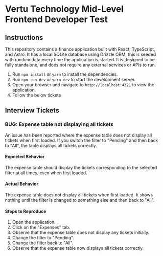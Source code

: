 # Vertu Technology Mid-Level Frontend Developer Test

## Instructions

This repository contains a finance application built with React, TypeScript, and Astro. It has a local SQLite database using Drizzle ORM, this is seeded with random data every time the application is started. It is designed to be fully standalone, and does not require any external services or APIs to run.

1. Run `npm install` or `yarn` to install the dependencies.
2. Run `npm run dev` or `yarn dev` to start the development server.
3. Open your browser and navigate to `http://localhost:4321` to view the application.
4. Follow the below tickets

## Interview Tickets

### BUG: Expense table not displaying all tickets

An issue has been reported where the expense table does not display all tickets when first loaded. If you switch the filter to "Pending" and then back to "All", the table displays all tickets correctly.

#### Expected Behavior

The expense table should display the tickets corresponding to the selected filter at all times, even when first loaded.

#### Actual Behavior

The expense table does not display all tickets when first loaded. It shows nothing until the filter is changed to something else and then back to "All".

#### Steps to Reproduce

1. Open the application.
2. Click on the "Expenses" tab.
3. Observe that the expense table does not display any tickets initially.
4. Change the filter to "Pending".
5. Change the filter back to "All".
6. Observe that the expense table now displays all tickets correctly.

